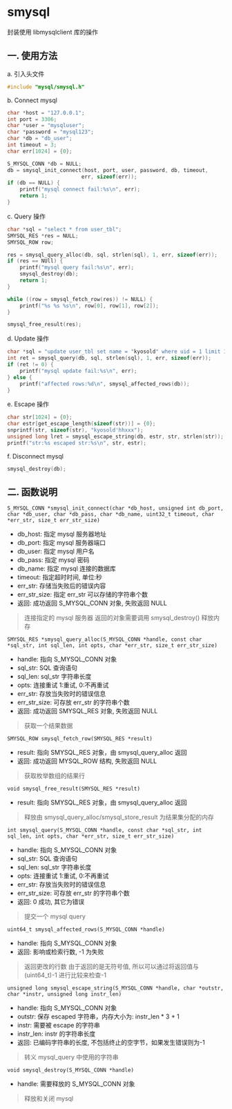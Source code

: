 # smysql

封装使用 libmysqlclient 库的操作

## 一. 使用方法

a. 引入头文件

```c
#include "mysql/smysql.h"
```

b. Connect mysql

```c
char *host = "127.0.0.1";
int port = 3306;
char *user = "mysqluser";
char *password = "mysql123";
char *db = "db_user";
int timeout = 3;
char err[1024] = {0};

S_MYSQL_CONN *db = NULL;
db = smysql_init_connect(host, port, user, password, db, timeout,
                        err, sizeof(err));
if (db == NULL) {
    printf("mysql connect fail:%s\n", err);
    return 1;
}
```

c. Query 操作

```c
char *sql = "select * from user_tbl";
SMYSQL_RES *res = NULL;
SMYSQL_ROW row;

res = smysql_query_alloc(db, sql, strlen(sql), 1, err, sizeof(err));
if (res == NUll) {
    printf("mysql query fail:%s\n", err);
    smysql_destroy(db);
    return 1;
}

while ((row = smysql_fetch_row(res)) != NULL) {
    printf("%s %s %s\n", row[0], row[1], row[2]);
}

smysql_free_result(res);
```

d. Update 操作

```c
char *sql = "update user_tbl set name = "kyosold" where uid = 1 limit 1";
int ret = smysql_query(db, sql, strlen(sql), 1, err, sizeof(err));
if (ret != 0) {
    printf("mysql update fail:%s\n", err);
} else {
    printf("affected rows:%d\n", smysql_affected_rows(db));
}
```

e. Escape 操作

```c
char str[1024] = {0};
char estr[get_escape_length(sizeof(str))] = {0};
snprintf(str, sizeof(str), "kyosold'hhxxx");
unsigned long lret = smysql_escape_string(db, estr, str, strlen(str));
printf("str:%s escaped str:%s\n", str, estr);
```

f. Disconnect mysql

```c
smysql_destroy(db);
```

## 二. 函数说明

```
S_MYSQL_CONN *smysql_init_connect(char *db_host, unsigned int db_port, char *db_user, char *db_pass, char *db_name, uint32_t timeout, char *err_str, size_t err_str_size)
```

- db_host: 指定 mysql 服务器地址
- db_port: 指定 mysql 服务器端口
- db_user: 指定 mysql 用户名
- db_pass: 指定 mysql 密码
- db_name: 指定 mysql 连接的数据库
- timeout: 指定超时时间, 单位:秒
- err_str: 存储当失败后的错误内容
- err_str_size: 指定 err_str 可以存储的字符串个数
- 返回: 成功返回 S_MYSQL_CONN 对象, 失败返回 NULL

> 连接指定的 mysql 服务器
> 返回的对象需要调用 smysql_destroy() 释放内存

```
SMYSQL_RES *smysql_query_alloc(S_MYSQL_CONN *handle, const char *sql_str, int sql_len, int opts, char *err_str, size_t err_str_size)
```

- handle: 指向 S_MYSQL_CONN 对象
- sql_str: SQL 查询语句
- sql_len: sql_str 字符串长度
- opts: 连接重试 1:重试, 0:不再重试
- err_str: 存放当失败时的错误信息
- err_str_size: 可存放 err_str 的字符串个数
- 返回: 成功返回 SMYSQL_RES 对象, 失败返回 NULL

> 获取一个结果数据

```
SMYSQL_ROW smysql_fetch_row(SMYSQL_RES *result)
```

- result: 指向 SMYSQL_RES 对象，由 smysql_query_alloc 返回
- 返回: 成功返回 MYSQL_ROW 结构, 失败返回 NULL

> 获取枚举数组的结果行

```
void smysql_free_result(SMYSQL_RES *result)
```

- result: 指向 SMYSQL_RES 对象，由 smysql_query_alloc 返回

> 释放由 smysql_query_alloc/smysql_store_result 为结果集分配的内存

```
int smysql_query(S_MYSQL_CONN *handle, const char *sql_str, int sql_len, int opts, char *err_str, size_t err_str_size)
```

- handle: 指向 S_MYSQL_CONN 对象
- sql_str: SQL 查询语句
- sql_len: sql_str 字符串长度
- opts: 连接重试 1:重试, 0:不再重试
- err_str: 存放当失败时的错误信息
- err_str_size: 可存放 err_str 的字符串个数
- 返回: 0 成功, 其它为错误

> 提交一个 mysql query

```
uint64_t smysql_affected_rows(S_MYSQL_CONN *handle)
```

- handle: 指向 S_MYSQL_CONN 对象
- 返回: 影响或检索行数, -1 为失败

> 返回更改的行数
> 由于返回的是无符号值, 所以可以通过将返回值与 (uint64_t)-1 进行比较来检查-1

```
unsigned long smysql_escape_string(S_MYSQL_CONN *handle, char *outstr, char *instr, unsigned long instr_len)
```

- handle: 指向 S_MYSQL_CONN 对象
- outstr: 保存 escaped 字符串，内存大小为: instr_len \* 3 + 1
- instr: 需要被 escape 的字符串
- instr_len: instr 的字符串长度
- 返回: 已编码字符串的长度, 不包括终止的空字节，如果发生错误则为-1

> 转义 mysql_query 中使用的字符串

```
void smysql_destroy(S_MYSQL_CONN *handle)
```

- handle: 需要释放的 S_MYSQL_CONN 对象

> 释放和关闭 mysql
